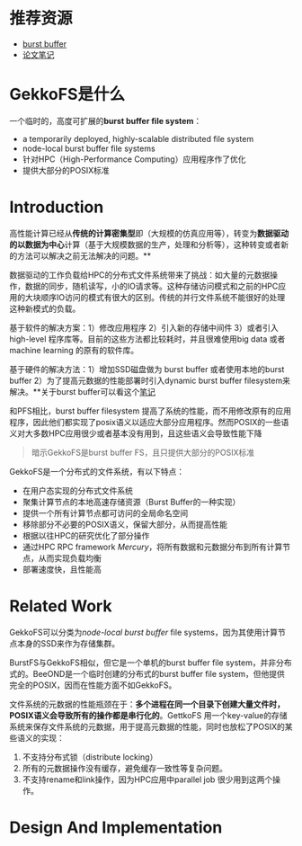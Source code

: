 # 推荐资源
- [burst buffer](https://blog.csdn.net/qq_31910613/article/details/128281735)
- [论文笔记](https://zhuanlan.zhihu.com/p/376758794)

# GekkoFS是什么
一个临时的，高度可扩展的**burst buffer file system**：
- a temporarily deployed, highly-scalable distributed file system
- node-local burst buffer file systems
- 针对HPC（High-Performance Computing）应用程序作了优化
- 提供大部分的POSIX标准

# Introduction
高性能计算已经从**传统的计算密集型**即（大规模的仿真应用等），转变为**数据驱动的以数据为中心**计算（基于大规模数据的生产，处理和分析等），这种转变或者新的方法可以解决之前无法解决的问题。**

数据驱动的工作负载给HPC的分布式文件系统带来了挑战：如大量的元数据操作，数据的同步，随机读写，小的IO请求等。这种存储访问模式和之前的HPC应用的大块顺序IO访问的模式有很大的区别。传统的并行文件系统不能很好的处理这种新模式的负载。

基于软件的解决方案：1）修改应用程序 2）引入新的存储中间件 3）或者引入high-level 程序库等。目前的这些方法都比较耗时，并且很难使用big data 或者 machine learning 的原有的软件库。

基于硬件的解决方法：1）增加SSD磁盘做为 burst buffer 或者使用本地的burst buffer 2）为了提高元数据的性能部署时引入dynamic burst buffer filesystem来解决。**关于burst buffer可以看这个[笔记](obsidian://open?vault=%E4%BB%8E%E5%A4%A7%E4%B8%89%E5%BC%80%E5%A7%8B%E7%9A%84%E5%AD%A6%E4%B9%A0&file=RDMA%E4%B8%8EPFS%2F%E6%96%87%E4%BB%B6%E7%B3%BB%E7%BB%9F%2F%E8%AE%BA%E6%96%87%2FGekkoFS%2FBurst%20Buffer)

和PFS相比，burst buffer filesystem 提高了系统的性能，而不用修改原有的应用程序，因此他们都实现了posix语义以适应大部分应用程序。然而POSIX的一些语义对大多数HPC应用很少或者基本没有用到，且这些语义会导致性能下降
>暗示GekkoFS是burst buffer FS，且只提供大部分的POSIX标准

GekkoFS是一个分布式的文件系统，有以下特点：
- 在用户态实现的分布式文件系统
- 聚集计算节点的本地高速存储资源（Burst Buffer的一种实现）
- 提供一个所有计算节点都可访问的全局命名空间
- 移除部分不必要的POSIX语义，保留大部分，从而提高性能
- 根据以往HPC的研究优化了部分操作
- 通过HPC RPC framework *Mercury*，将所有数据和元数据分布到所有计算节点，从而实现负载均衡
- 部署速度快，且性能高

# Related Work
GekkoFS可以分类为*node-local burst buffer* file systems，因为其使用计算节点本身的SSD来作为存储集群。

BurstFS与GekkoFS相似，但它是一个单机的burst buffer file system，并非分布式的。BeeOND是一个临时创建的分布式的burst buffer file system，但他提供完全的POSIX，因而在性能方面不如GekkoFS。

文件系统的元数据的性能瓶颈在于：**多个进程在同一个目录下创建大量文件时，POSIX语义会导致所有的操作都是串行化的**。GettkoFS 用一个key-value的存储系统来保存文件系统的元数据，用于提高元数据的性能，同时也放松了POSIX的某些语义的实现：
1. 不支持分布式锁（distribute locking）
2. 所有的元数据操作没有缓存，避免缓存一致性等复杂问题。
3. 不支持rename和link操作，因为HPC应用中parallel job 很少用到这两个操作。

# Design And Implementation



